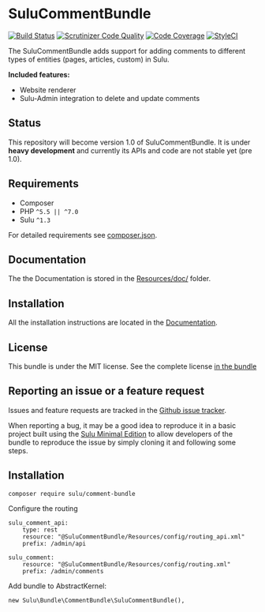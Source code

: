 # SuluCommentBundle

[![Build Status](https://travis-ci.org/sulu/SuluCommentBundle.svg)](https://travis-ci.org/sulu/SuluCommentBundle)
[![Scrutinizer Code Quality](https://scrutinizer-ci.com/g/sulu/SuluCommentBundle/badges/quality-score.png)](https://scrutinizer-ci.com/g/sulu/SuluCommentBundle/)
[![Code Coverage](https://scrutinizer-ci.com/g/sulu/SuluCommentBundle/badges/coverage.png)](https://scrutinizer-ci.com/g/sulu/SuluCommentBundle/)
[![StyleCI](https://styleci.io/repos/25727590/shield)](https://styleci.io/repos/25727590)

The SuluCommentBundle adds support for adding comments to different types of entities (pages, articles, custom) in Sulu.

**Included features:**

* Website renderer
* Sulu-Admin integration to delete and update comments

## Status

This repository will become version 1.0 of SuluCommentBundle. It is under **heavy development** and currently its APIs
and code are not stable yet (pre 1.0).

## Requirements

* Composer
* PHP `^5.5 || ^7.0`
* Sulu `^1.3`

For detailed requirements see [composer.json](https://github.com/sulu/SuluCommentBundle/blob/master/composer.json).

## Documentation

The the Documentation is stored in the
[Resources/doc/](https://github.com/sulu/SuluCommentBundle/blob/master/Resources/doc) folder.

## Installation

All the installation instructions are located in the
[Documentation](https://github.com/sulu/SuluCommentBundle/blob/master/Resources/doc/installation.md).

## License

This bundle is under the MIT license. See the complete license [in the bundle](LICENSE)

## Reporting an issue or a feature request

Issues and feature requests are tracked in the [Github issue tracker](https://github.com/Sulu/SuluCommentBundle/issues).

When reporting a bug, it may be a good idea to reproduce it in a basic project built using the
[Sulu Minimal Edition](https://github.com/sulu/sulu-minimal) to allow developers of the bundle to reproduce the issue
by simply cloning it and following some steps.

## Installation

```
composer require sulu/comment-bundle
```

Configure the routing

```
sulu_comment_api:
    type: rest
    resource: "@SuluCommentBundle/Resources/config/routing_api.xml"
    prefix: /admin/api
    
sulu_comment:
    resource: "@SuluCommentBundle/Resources/config/routing.xml"
    prefix: /admin/comments
```

Add bundle to AbstractKernel:

```
new Sulu\Bundle\CommentBundle\SuluCommentBundle(),    
```
